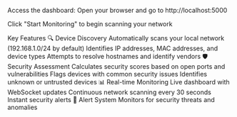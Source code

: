 Access the dashboard: Open your browser and go to http://localhost:5000

Click "Start Monitoring" to begin scanning your network

Key Features
🔍 Device Discovery
Automatically scans your local network (192.168.1.0/24 by default)
Identifies IP addresses, MAC addresses, and device types
Attempts to resolve hostnames and identify vendors
🛡️ Security Assessment
Calculates security scores based on open ports and vulnerabilities
Flags devices with common security issues
Identifies unknown or untrusted devices
📊 Real-time Monitoring
Live dashboard with WebSocket updates
Continuous network scanning every 30 seconds
Instant security alerts
🚨 Alert System
Monitors for security threats and anomalies
